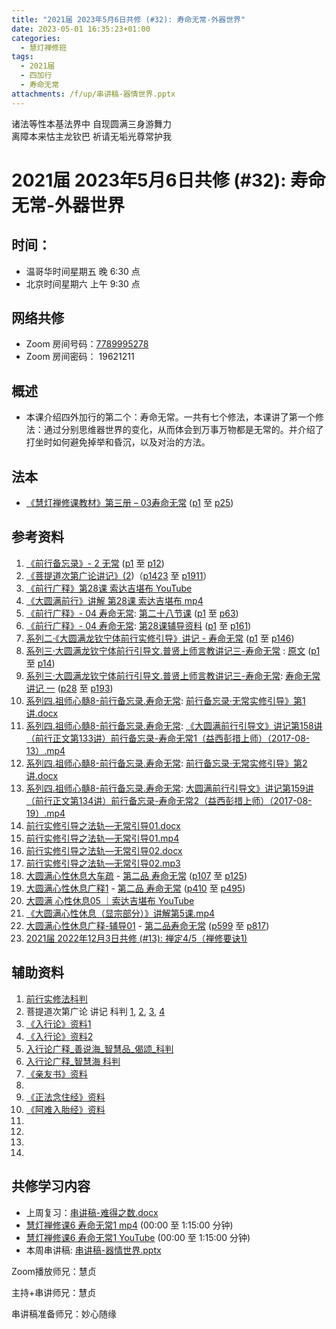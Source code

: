 ```yaml
---
title: "2021届 2023年5月6日共修 (#32): 寿命无常-外器世界"
date: 2023-05-01 16:35:23+01:00
categories:
  - 慧灯禅修班
tags:
  - 2021届
  - 四加行
  - 寿命无常
attachments: /f/up/串讲稿-器情世界.pptx
---
```

<!--StartFragment-->

诸法等性本基法界中 自现圆满三身游舞力\
离障本来怙主龙钦巴 祈请无垢光尊常护我

# 2021届 2023年5月6日共修 (#32): 寿命无常-外器世界

<!--EndFragment-->

## 时间：

* 温哥华时间星期五 晚 6:30 点
* 北京时间星期六 上午 9:30 点

## 网络共修

* Zoom 房间号码：[7789995278](https://us02web.zoom.us/j/7789995278?pwd=VjZmbWJFY2k2K0E5RVB2cTNIQmhqUT09)
* Zoom 房间密码： 19621211

## 概述

* 本课介绍四外加行的第二个：寿命无常。一共有七个修法，本课讲了第一个修法：通过分别思维器世界的变化，从而体会到万事万物都是无常的。并介绍了打坐时如何避免掉举和昏沉，以及对治的方法。

## 法本

* [《慧灯禅修课教材》第三册 – 03寿命无常](https://huidengchanxiu.net/books/b3/3-03) ([p1](https://huidengchanxiu.net/books/b3/3-03#p1) 至 [p25](https://huidengchanxiu.net/books/b3/3-03#p25))

## 参考资料

1. [《前行备忘录》- 2 无常](https://huidengchanxiu.net/refs/qxbwl/qxxl4-02wc) ([p1](https://huidengchanxiu.net/refs/qxbwl/qxxl4-02wc#p1) 至 [p12](https://huidengchanxiu.net/refs/qxbwl/qxxl4-02wc#p12))
2. [《菩提道次第广论讲记》(2](https://huidengchanxiu.net/refs/ptdcdgl/2))（[p1423](https://huidengchanxiu.net/refs/ptdcdgl/2#p1423) 至 [p1911](https://huidengchanxiu.net/refs/ptdcdgl/2#p1911)）
3. [《前行广释》第28课 索达吉堪布 YouTube](https://www.youtube.com/watch?v=2RfwK8AQl8M&list=PLAnEIprIVklfWTKX6X1gI9eR_phiB8B4b&index=30)
4. [《大圆满前行》讲解 第28课 索达吉堪布 mp4](http://huidengchanxiu.net/jmy/007-%E5%A4%A7%E5%9C%86%E6%BB%A1%E5%89%8D%E8%A1%8C%E5%B9%BF%E9%87%8A/007-%E5%89%8D%E8%A1%8C%E5%B9%BF%E9%87%8A%E8%A7%86%E9%A2%91/%e3%80%8a%e5%a4%a7%e5%9c%86%e6%bb%a1%e5%89%8d%e8%a1%8c%e3%80%8b%e8%ae%b2%e8%a7%a3%e7%ac%ac28%e8%af%be.mp4)
5. [《前行广释》- 04 寿命无常](https://huidengchanxiu.net/refs/qxgs/qxgs-04wc): [第二十八节课](https://huidengchanxiu.net/refs/qxgs/qxgs-04wc#%E7%AC%AC%E4%BA%8C%E5%8D%81%E5%85%AB%E8%8A%82%E8%AF%BE) ([p1](https://huidengchanxiu.net/refs/qxgs/qxgs-04wc#p1) 至 [p63](https://huidengchanxiu.net/refs/qxgs/qxgs-04wc#p63))
6. [《前行广释》- 04 寿命无常](https://huidengchanxiu.net/refs/qxgs/fudao/qxgsfd-04wc): [第28课辅导资料](https://huidengchanxiu.net/refs/qxgs/fudao/qxgsfd-04wc#%E5%89%8D%E8%A1%8C%E5%B9%BF%E9%87%8A%E7%AC%AC28%E8%AF%BE%E8%BE%85%E5%AF%BC%E8%B5%84%E6%96%99) ([p1](https://huidengchanxiu.net/refs/qxgs/fudao/qxgsfd-04wc#p1) 至 [p161](https://huidengchanxiu.net/refs/qxgs/fudao/qxgsfd-04wc#p161))
7. [系列二·《大圆满龙钦宁体前行实修引导》讲记 - 寿命无常](https://huidengchanxiu.net/refs/xmfw/s2-sxyd2-smwc) ([p1](https://huidengchanxiu.net/refs/xmfw/s2-sxyd2-smwc#p1) 至 [p146](https://huidengchanxiu.net/refs/xmfw/s2-sxyd2-smwc#p146))
8. [系列三·大圆满龙钦宁体前行引导文.普贤上师言教讲记三-寿命无常](https://huidengchanxiu.net/refs/xmfw/s3-ydw3-smwc) : [原文](https://huidengchanxiu.net/refs/xmfw/s3-ydw3-smwc#%E5%AF%BF%E5%91%BD%E6%97%A0%E5%B8%B8%E4%B8%80%E5%8E%9F%E6%96%87) ([p1](https://huidengchanxiu.net/refs/xmfw/s3-ydw3-smwc#p1) 至 [p14](https://huidengchanxiu.net/refs/xmfw/s3-ydw3-smwc#p14))
9. [系列三·大圆满龙钦宁体前行引导文.普贤上师言教讲记三-寿命无常](https://huidengchanxiu.net/refs/xmfw/s3-ydw3-smwc): [](https://huidengchanxiu.net/refs/xmfw/s3-ydw3-smwc#%E5%AF%BF%E5%91%BD%E6%97%A0%E5%B8%B8%E8%AE%B2%E8%AE%B0-%E4%B8%80)[寿命无常讲记 一](https://huidengchanxiu.net/refs/xmfw/s3-ydw3-smwc#%E5%AF%BF%E5%91%BD%E6%97%A0%E5%B8%B8%E8%AE%B2%E8%AE%B0-%E4%B8%80) ([p28](https://huidengchanxiu.net/refs/xmfw/s3-ydw3-smwc#p28) 至 [p193](https://huidengchanxiu.net/refs/xmfw/s3-ydw3-smwc#p193))
10. [系列四.祖师心髓8-前行备忘录.寿命无常](https://huidengchanxiu.net/refs/xmfw/s4/s4-zsxs8-qxbwl-smwc): [前行备忘录·无常实修引导》第1讲.docx](https://f.huidengchanxiu.net/jmy/xmfw/s4/%e3%80%8a%e5%89%8d%e8%a1%8c%e5%a4%87%e5%bf%98%e5%bd%95%c2%b7%e6%97%a0%e5%b8%b8%e5%ae%9e%e4%bf%ae%e5%bc%95%e5%af%bc%e3%80%8b%e7%ac%ac1%e8%ae%b2.docx)
11. [系列四.祖师心髓8-前行备忘录.寿命无常](https://huidengchanxiu.net/refs/xmfw/s4/s4-zsxs8-qxbwl-smwc): [《大圆满前行引导文》讲记第158讲（前行正文第133讲）前行备忘录-寿命无常1（益西彭措上师）（2017-08-13）.mp4](https://f.huidengchanxiu.net/jmy/xmfw/s4/%e3%80%8a%e5%a4%a7%e5%9c%86%e6%bb%a1%e5%89%8d%e8%a1%8c%e5%bc%95%e5%af%bc%e6%96%87%e3%80%8b%e8%ae%b2%e8%ae%b0%e7%ac%ac158%e8%ae%b2%ef%bc%88%e5%89%8d%e8%a1%8c%e6%ad%a3%e6%96%87%e7%ac%ac133%e8%ae%b2%ef%bc%89%e5%89%8d%e8%a1%8c%e5%a4%87%e5%bf%98%e5%bd%95-%e5%af%bf%e5%91%bd%e6%97%a0%e5%b8%b81%ef%bc%88%e7%9b%8a%e8%a5%bf%e5%bd%ad%e6%8e%aa%e4%b8%8a%e5%b8%88%ef%bc%89%ef%bc%882017-08-13%ef%bc%89.mp4)
12. [系列四.祖师心髓8-前行备忘录.寿命无常](https://huidengchanxiu.net/refs/xmfw/s4/s4-zsxs8-qxbwl-smwc): [前行备忘录·无常实修引导》第2讲.docx](https://f.huidengchanxiu.net/jmy/xmfw/s4/%e3%80%8a%e5%89%8d%e8%a1%8c%e5%a4%87%e5%bf%98%e5%bd%95%c2%b7%e6%97%a0%e5%b8%b8%e5%ae%9e%e4%bf%ae%e5%bc%95%e5%af%bc%e3%80%8b%e7%ac%ac2%e8%ae%b2.docx)
13. [系列四.祖师心髓8-前行备忘录.寿命无常](https://huidengchanxiu.net/refs/xmfw/s4/s4-zsxs8-qxbwl-smwc): [大圆满前行引导文》讲记第159讲（前行正文第134讲）前行备忘录-寿命无常2（益西彭措上师）（2017-08-19）.mp4](https://f.huidengchanxiu.net/jmy/xmfw/s4/%e3%80%8a%e5%a4%a7%e5%9c%86%e6%bb%a1%e5%89%8d%e8%a1%8c%e5%bc%95%e5%af%bc%e6%96%87%e3%80%8b%e8%ae%b2%e8%ae%b0%e7%ac%ac159%e8%ae%b2%ef%bc%88%e5%89%8d%e8%a1%8c%e6%ad%a3%e6%96%87%e7%ac%ac134%e8%ae%b2%ef%bc%89%e5%89%8d%e8%a1%8c%e5%a4%87%e5%bf%98%e5%bd%95-%e5%af%bf%e5%91%bd%e6%97%a0%e5%b8%b82%ef%bc%88%e7%9b%8a%e8%a5%bf%e5%bd%ad%e6%8e%aa%e4%b8%8a%e5%b8%88%ef%bc%89%ef%bc%882017-08-19%ef%bc%89.mp4)
14. [前行实修引导之法轨—无常引导01.docx](https://f.huidengchanxiu.net/jmy/xmfw/s2/%e5%89%8d%e8%a1%8c%e5%ae%9e%e4%bf%ae%e5%bc%95%e5%af%bc%e4%b9%8b%e6%b3%95%e8%bd%a8%e2%80%94%e6%97%a0%e5%b8%b8%e5%bc%95%e5%af%bc01.docx)
15. [前行实修引导之法轨—无常引导01.mp4](https://f.huidengchanxiu.net/jmy/xmfw/s2/%E3%80%8A%E5%A4%A7%E5%9C%86%E6%BB%A1%E5%89%8D%E8%A1%8C%E5%BC%95%E5%AF%BC%E6%96%87%E3%80%8B%E7%AC%AC58%E8%AE%B2%E6%99%8B%E7%BE%8E%E6%9C%97%E5%B7%B4%E5%B0%8A%E8%80%85%E3%80%8A%E5%AE%9E%E4%BF%AE%E5%BC%95%E5%AF%BC%E6%B3%95%E8%BD%A8%E3%80%8B%E7%AC%AC01%E8%AE%B2%E7%84%A1%E5%B8%B8%EF%BC%88%E7%9B%8A%E8%A5%BF%E5%BD%AD%E6%8E%AA%E4%B8%8A%E5%B8%88%EF%BC%892016%5bSVWUQP4cUGw%5d.mp4)
16. [前行实修引导之法轨—无常引导02.docx](https://f.huidengchanxiu.net/jmy/xmfw/s2/%e5%89%8d%e8%a1%8c%e5%ae%9e%e4%bf%ae%e5%bc%95%e5%af%bc%e4%b9%8b%e6%b3%95%e8%bd%a8%e2%80%94%e6%97%a0%e5%b8%b8%e5%bc%95%e5%af%bc02.docx)
17. [前行实修引导之法轨—无常引导02.mp3](https://f.huidengchanxiu.net/jmy/xmfw/s2/%e5%89%8d%e8%a1%8c%e5%ae%9e%e4%bf%ae%e5%bc%95%e5%af%bc%e4%b9%8b%e6%b3%95%e8%bd%a8%e2%80%94%e6%97%a0%e5%b8%b8%e5%bc%95%e5%af%bc02.mp3)
18. [大圆满心性休息大车疏](https://huidengchanxiu.net/refs/dymxxxx/dymxxxx-dcs) - [第二品 寿命无常](https://huidengchanxiu.net/refs/dymxxxx/dymxxxx-dcs#%E7%AC%AC%E4%BA%8C%E5%93%81-%E5%AF%BF%E5%91%BD%E6%97%A0%E5%B8%B8) ([p107](https://huidengchanxiu.net/refs/dymxxxx/dymxxxx-dcs#p107) 至 [p125](https://huidengchanxiu.net/refs/dymxxxx/dymxxxx-dcs#p125))
19. [大圆满心性休息广释1](https://huidengchanxiu.net/refs/dymxxxx/dymxxxx-gs1) - [第二品 寿命无常](https://huidengchanxiu.net/refs/dymxxxx/dymxxxx-gs1#%E7%AC%AC%E4%BA%8C%E5%93%81-%E5%AF%BF%E5%91%BD%E6%97%A0%E5%B8%B8) ([p410](https://huidengchanxiu.net/refs/dymxxxx/dymxxxx-gs1#p410) 至 [p495](https://huidengchanxiu.net/refs/dymxxxx/dymxxxx-gs1#p495))
20. [大圆满 心性休息05 ｜索达吉堪布 YouTube](https://www.youtube.com/watch?v=0_o9yYC9p8c&list=PLAnEIprIVklebrDFUKaC67LssdOO2y87p&index=5)
21. [《大圆满心性休息（显宗部分）》讲解第5课.mp4](http://huidengchanxiu.net/jmy/028-%e5%a4%a7%e5%9c%86%e6%bb%a1%e5%bf%83%e6%80%a7%e4%bc%91%e6%81%af-%e6%98%be%e5%ae%97%e9%83%a8%e5%88%86/%e3%80%8a%e5%a4%a7%e5%9c%86%e6%bb%a1%e5%bf%83%e6%80%a7%e4%bc%91%e6%81%af%ef%bc%88%e6%98%be%e5%ae%97%e9%83%a8%e5%88%86%ef%bc%89%e3%80%8b%e8%ae%b2%e8%a7%a3%e7%ac%ac5%e8%af%be.mp4)
22. [大圆满心性休息广释-辅导01](https://huidengchanxiu.net/refs/dymxxxx/fudao/fd-01) - [第二品寿命无常](第二品寿命无常)  ([p599](https://huidengchanxiu.net/refs/dymxxxx/fudao/fd-01#p599) 至 [p817](https://huidengchanxiu.net/refs/dymxxxx/fudao/fd-01#p817))
23. [2021届 2022年12月3日共修 (#13): 禅定4/5（禅修要诀1)](https://www.huidengvan.com/posts/2022-11-26-2021%E5%B1%8A-2022%E5%B9%B412%E6%9C%883%E6%97%A5%E5%85%B1%E4%BF%AE-13-%E7%A6%85%E5%AE%9A4-5%E7%A6%85%E4%BF%AE%E8%A6%81%E8%AF%801/)



## 辅助资料

1. [前行实修法科判](https://www.kepanhuizong.org/doku.php?id=a_7_2%E5%89%8D%E8%A1%8C%E5%AE%9E%E4%BF%AE%E6%B3%95%E7%A7%91%E5%88%A4 "a_7_2前行实修法科判")
2. 菩提道次第广论 讲记 科判 [1](https://www.kepanhuizong.org/doku.php?id=a_06_01_1), [2](https://www.kepanhuizong.org/doku.php?id=a_06_01_2), [3](https://www.kepanhuizong.org/doku.php?id=a_06_01_3), [4](https://www.kepanhuizong.org/doku.php?id=a_06_01_4)
3. [《入行论》资料1](https://huidengchanxiu.net/refs/rxl)
4. [《入行论》资料2](https://www.riyuebianzhao.com/%E5%88%9D%E7%BA%A7/%E5%85%A5%E8%A1%8C%E8%AE%BA/%E5%85%A5%E8%8F%A9%E8%90%A8%E8%A1%8C%E8%AE%BA/)
5. [入行论广释\_善说海\_智慧品\_偈颂\_科判](https://www.kepanhuizong.org/doku.php?id=a_2_08_%E5%85%A5%E8%A1%8C%E8%AE%BA%E5%B9%BF%E9%87%8A_%E5%96%84%E8%AF%B4%E6%B5%B7_%E6%99%BA%E6%85%A7%E5%93%81_%E5%81%88%E9%A2%82_%E7%A7%91%E5%88%A4 "a_2_08\_入行论广释\_善说海\_智慧品\_偈颂\_科判")
6. [入行论广释_智慧海 科判](https://www.kepanhuizong.org/doku.php?id=a_3_01_%E5%85%A5%E8%A1%8C%E8%AE%BA%E5%B9%BF%E9%87%8A_%E6%99%BA%E6%85%A7%E6%B5%B7)
7. [《亲友书》资料](https://www.riyuebianzhao.com/%E5%88%9D%E7%BA%A7/%E5%87%80%E5%9C%9F/%E4%BA%B2%E5%8F%8B%E4%B9%A6)
8.
9. [《正法念住经》资料](https://huidengchanxiu.net/refs/misc/zfncj01)
10. [《阿难入胎经》资料](https://huidengchanxiu.net/refs/misc/rthjj#%E4%BD%9B%E4%B8%BA%E9%98%BF%E9%9A%BE%E8%AF%B4%E4%BA%BA%E5%A4%84%E8%83%8E%E4%BC%9A)
11.
12. [](https://www.kepanhuizong.org/doku.php?id=a_2_08_%E5%85%A5%E8%A1%8C%E8%AE%BA%E5%B9%BF%E9%87%8A_%E5%96%84%E8%AF%B4%E6%B5%B7_%E6%99%BA%E6%85%A7%E5%93%81_%E5%81%88%E9%A2%82_%E7%A7%91%E5%88%A4 "a_2_08\_入行论广释\_善说海\_智慧品\_偈颂\_科判")
13. [](https://www.kepanhuizong.org/doku.php?id=a_3_01_%E5%85%A5%E8%A1%8C%E8%AE%BA%E5%B9%BF%E9%87%8A_%E6%99%BA%E6%85%A7%E6%B5%B7)
14. [](https://www.kepanhuizong.org/doku.php?id=a_7_2%E5%89%8D%E8%A1%8C%E5%AE%9E%E4%BF%AE%E6%B3%95%E7%A7%91%E5%88%A4 "a_7_2前行实修法科判")

<!--EndFragment-->

## **共修学习内容**

* 上周复习：[串讲稿-难得之数.docx](https://www.huidengvan.com/f/up/%E4%B8%B2%E8%AE%B2%E7%A8%BF-%E9%9A%BE%E5%BE%97%E4%B9%8B%E6%95%B0.docx)[](https://www.huidengvan.com/f/up/%E4%B8%B2%E8%AE%B2%E7%A8%BF-%E9%9A%BE%E5%BE%97%E4%B9%8B%E5%96%BB.docx)
* [慧灯禅修课6 寿命无常1 mp4](http://huidengchanxiu.net/jmy/%E6%85%A7%E7%81%AF%E7%A6%85%E4%BF%AE%E8%AF%BE/%E6%85%A7%E7%81%AF%E7%A6%85%E4%BF%AE%E8%AF%BE%E7%AC%AC%E4%B8%89%E5%86%8C/03-1%20%e6%85%a7%e7%81%af%e7%a6%85%e4%bf%ae%e8%af%be6%20%e5%af%bf%e5%91%bd%e6%97%a0%e5%b8%b81.mp4) (00:00 至 1:15:00 分钟)
* [慧灯禅修课6 寿命无常1 YouTube](https://www.youtube.com/watch?v=cdNgjkBYFGk&list=PLQU9iXcMduTfoo8rKZhj69k-OOas8C1Of&index=7) (00:00 至 1:15:00 分钟)
* 本周串讲稿: [串讲稿-器情世界.pptx](/f/up/串讲稿-器情世界.pptx)

Zoom播放师兄：慧贞

主持+串讲师兄：慧贞

串讲稿准备师兄：妙心随缘

<!--EndFragment-->